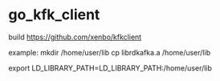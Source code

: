 # go_kfk_client

build  https://github.com/xenbo/kfkclient

example:
mkdir /home/user/lib
cp librdkafka.a /home/user/lib

export  LD_LIBRARY_PATH=LD_LIBRARY_PATH:/home/user/lib

